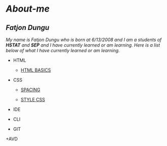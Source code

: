 # *About-me*

## *Fatjon Dungu*

  *My name is Fatjon Dungu who is born at 6/13/2008 and I am a students of **HSTAT** and **SEP** and I have currently learned or am learning. Here is a list below of what I have currently learned or am learning.*

  + HTML     
    - [HTML BASICS](https://www.w3schools.com/html/html_basic.asp)
   
  + CSS
  
     - [SPACING](https://www.w3schools.com/css/css_text_spacing.asp)
     
     - [STYLE CSS](https://www.w3schools.com/html/html_css.asp)
       
  + IDE
  
  + CLI
  
  + GIT
  
  +AVD
